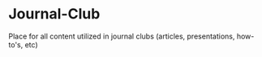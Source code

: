 # Journal-Club
Place for all content utilized in journal clubs (articles, presentations, how-to's, etc)
